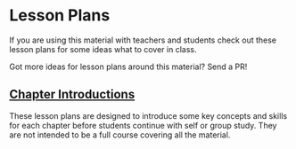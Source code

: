 # Lesson Plans

If you are using this material with teachers and students check out these lesson plans for some ideas what to cover in class.

Got more ideas for lesson plans around this material? Send a PR!

## [Chapter Introductions](./chapter-introductions)

These lesson plans are designed to introduce some key concepts and skills for each chapter before students continue with self or group study. They are not intended to be a full course covering all the material.
